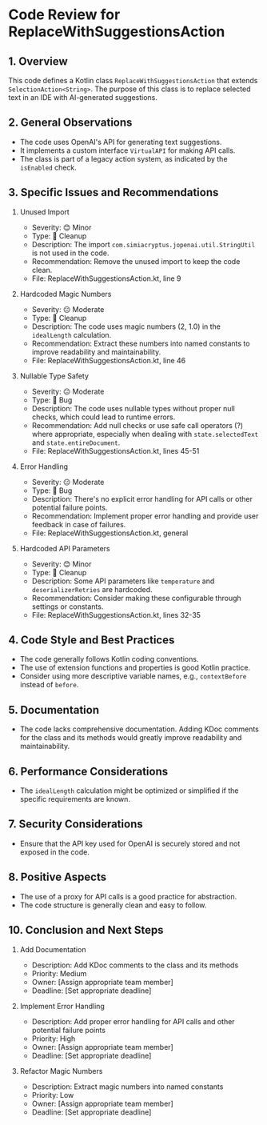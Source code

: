 # Code Review for ReplaceWithSuggestionsAction

## 1. Overview

This code defines a Kotlin class `ReplaceWithSuggestionsAction` that extends `SelectionAction<String>`. The purpose of this class is to replace selected text in an IDE with AI-generated suggestions.

## 2. General Observations

- The code uses OpenAI's API for generating text suggestions.
- It implements a custom interface `VirtualAPI` for making API calls.
- The class is part of a legacy action system, as indicated by the `isEnabled` check.

## 3. Specific Issues and Recommendations

1. Unused Import
   - Severity: 😊 Minor
   - Type: 🧹 Cleanup
   - Description: The import `com.simiacryptus.jopenai.util.StringUtil` is not used in the code.
   - Recommendation: Remove the unused import to keep the code clean.
   - File: ReplaceWithSuggestionsAction.kt, line 9

2. Hardcoded Magic Numbers
   - Severity: 😐 Moderate
   - Type: 🧹 Cleanup
   - Description: The code uses magic numbers (2, 1.0) in the `idealLength` calculation.
   - Recommendation: Extract these numbers into named constants to improve readability and maintainability.
   - File: ReplaceWithSuggestionsAction.kt, line 46

3. Nullable Type Safety
   - Severity: 😐 Moderate
   - Type: 🐛 Bug
   - Description: The code uses nullable types without proper null checks, which could lead to runtime errors.
   - Recommendation: Add null checks or use safe call operators (?) where appropriate, especially when dealing with `state.selectedText` and `state.entireDocument`.
   - File: ReplaceWithSuggestionsAction.kt, lines 45-51

4. Error Handling
   - Severity: 😐 Moderate
   - Type: 🐛 Bug
   - Description: There's no explicit error handling for API calls or other potential failure points.
   - Recommendation: Implement proper error handling and provide user feedback in case of failures.
   - File: ReplaceWithSuggestionsAction.kt, general

5. Hardcoded API Parameters
   - Severity: 😊 Minor
   - Type: 🧹 Cleanup
   - Description: Some API parameters like `temperature` and `deserializerRetries` are hardcoded.
   - Recommendation: Consider making these configurable through settings or constants.
   - File: ReplaceWithSuggestionsAction.kt, lines 32-35

## 4. Code Style and Best Practices

- The code generally follows Kotlin coding conventions.
- The use of extension functions and properties is good Kotlin practice.
- Consider using more descriptive variable names, e.g., `contextBefore` instead of `before`.

## 5. Documentation

- The code lacks comprehensive documentation. Adding KDoc comments for the class and its methods would greatly improve readability and maintainability.

## 6. Performance Considerations

- The `idealLength` calculation might be optimized or simplified if the specific requirements are known.

## 7. Security Considerations

- Ensure that the API key used for OpenAI is securely stored and not exposed in the code.

## 8. Positive Aspects

- The use of a proxy for API calls is a good practice for abstraction.
- The code structure is generally clean and easy to follow.

## 10. Conclusion and Next Steps

1. Add Documentation
   - Description: Add KDoc comments to the class and its methods
   - Priority: Medium
   - Owner: [Assign appropriate team member]
   - Deadline: [Set appropriate deadline]

2. Implement Error Handling
   - Description: Add proper error handling for API calls and other potential failure points
   - Priority: High
   - Owner: [Assign appropriate team member]
   - Deadline: [Set appropriate deadline]

3. Refactor Magic Numbers
   - Description: Extract magic numbers into named constants
   - Priority: Low
   - Owner: [Assign appropriate team member]
   - Deadline: [Set appropriate deadline]